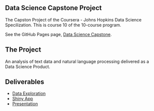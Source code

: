 ## Data Science Capstone Project

The Capston Project of the Coursera - Johns Hopkins Data Science Specilization.
This is course 10 of the 10-course program.

See the GitHub Pages page, [Data Science Capstone](https://cootem.github.io/DataScienceCapstone/).

## The Project

An analysis of text data and natural language processing delivered as a Data
Science Product.

## Deliverables

*  [Data Exploration](DSC_DataExploration.html)
*  [Shiny App](https://cootem.shinyapps.io/NextWord/)
*  [Presentation](NextWord_NLP.html)

